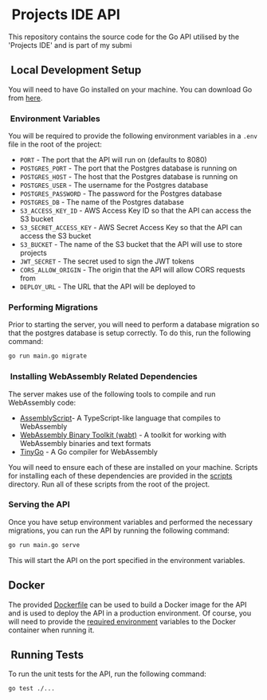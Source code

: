 #  Projects IDE API

This repository contains the source code for the Go API utilised by the 'Projects IDE' and is part of my submi

##  Local Development Setup

You will need to have Go installed on your machine. You can download Go from [here](https://golang.org/dl/).

###  Environment Variables
<!-- add a label to this so that we can link to it from the docker section -->

You will be required to provide the following environment variables in a `.env` file in the root of the project:

* `PORT` - The port that the API will run on (defaults to 8080)
* `POSTGRES_PORT` - The port that the Postgres database is running on
* `POSTGRES_HOST` - The host that the Postgres database is running on
* `POSTGRES_USER` - The username for the Postgres database
* `POSTGRES_PASSWORD` - The password for the Postgres database
* `POSTGRES_DB` - The name of the Postgres database
* `S3_ACCESS_KEY_ID` - AWS Access Key ID so that the API can access the S3 bucket
* `S3_SECRET_ACCESS_KEY` - AWS Secret Access Key so that the API can access the S3 bucket
* `S3_BUCKET` - The name of the S3 bucket that the API will use to store projects
* `JWT_SECRET` - The secret used to sign the JWT tokens
* `CORS_ALLOW_ORIGIN` - The origin that the API will allow CORS requests from
* `DEPLOY_URL` - The URL that the API will be deployed to

### Performing Migrations

Prior to starting the server, you will need to perform a database migration so that the postgres database is setup correctly. To do this, run the following command:

```bash
go run main.go migrate
```

###  Installing WebAssembly Related Dependencies

The server makes use of the following tools to compile and run WebAssembly code:

* [AssemblyScript](https://www.assemblyscript.org/)- A TypeScript-like language that compiles to WebAssembly
* [WebAssembly Binary Toolkit (wabt)](https://github.com/WebAssembly/wabt) - A toolkit for working with WebAssembly binaries and text formats
* [TinyGo](https://tinygo.org/) - A Go compiler for WebAssembly

You will need to ensure each of these are installed on your machine. Scripts for installing each of these dependencies are provided in the [scripts](scripts) directory. Run all of these scripts from the root of the project.

### Serving the API

Once you have setup environment variables and performed the necessary migrations, you can run the API by running the following command:

```bash
go run main.go serve
```

This will start the API on the port specified in the environment variables.

## Docker

The provided [Dockerfile](Dockerfile) can be used to build a Docker image for the API and is used to deploy the API in a production environment. Of course, you will need to provide the [required environment](#environment-variables) variables to the Docker container when running it.

##  Running Tests

To run the unit tests for the API, run the following command:

```bash
go test ./...
```
